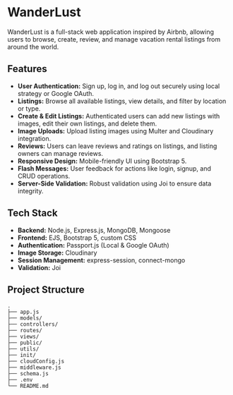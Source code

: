 # WanderLust 

WanderLust is a full-stack web application inspired by Airbnb, allowing users to browse, create, review, and manage vacation rental listings from around the world.

## Features

- **User Authentication:** Sign up, log in, and log out securely using local strategy or Google OAuth.
- **Listings:** Browse all available listings, view details, and filter by location or type.
- **Create & Edit Listings:** Authenticated users can add new listings with images, edit their own listings, and delete them.
- **Image Uploads:** Upload listing images using Multer and Cloudinary integration.
- **Reviews:** Users can leave reviews and ratings on listings, and listing owners can manage reviews.
- **Responsive Design:** Mobile-friendly UI using Bootstrap 5.
- **Flash Messages:** User feedback for actions like login, signup, and CRUD operations.
- **Server-Side Validation:** Robust validation using Joi to ensure data integrity.

## Tech Stack

- **Backend:** Node.js, Express.js, MongoDB, Mongoose
- **Frontend:** EJS, Bootstrap 5, custom CSS
- **Authentication:** Passport.js (Local & Google OAuth)
- **Image Storage:** Cloudinary
- **Session Management:** express-session, connect-mongo
- **Validation:** Joi

## Project Structure

```
.
├── app.js
├── models/
├── controllers/
├── routes/
├── views/
├── public/
├── utils/
├── init/
├── cloudConfig.js
├── middleware.js
├── schema.js
├── .env
└── README.md